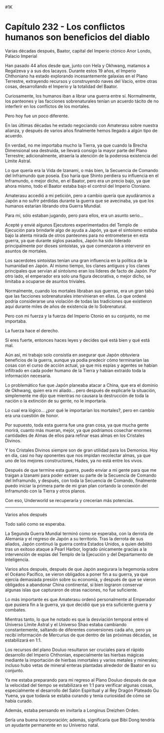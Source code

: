 
#1K 

# Capítulo 232 - Los conflictos humanos son beneficios del diablo


Varias décadas después, Baator, capital del Imperio ctónico Anor Londo, Palacio Imperial

Han pasado 44 años desde que, junto con Hela y Okhwang, matamos a Regalzeva y a sus dos lacayos. Durante estos 19 años, el Imperio Chthoniano ha estado explorando incesantemente galaxias en el Plano Terrestre, extrayendo recursos y construyendo naves del Vacío, entre otras cosas, desarrollando el Imperio y la totalidad del Baator.

Curiosamente, los humanos iban a librar una guerra entre sí. Normalmente, los panteones y las facciones sobrenaturales tenían un acuerdo tácito de no interferir en los conflictos de los mortales.

Pero hoy fue un poco diferente.

En las últimas décadas he estado negociando con Amaterasu sobre nuestra alianza, y después de varios años finalmente hemos llegado a algún tipo de acuerdo.

En verdad, no me importaba mucho la Tierra, ya que cuando la Brecha Dimensional sea destruida, se llevará consigo la mayor parte del Plano Terrestre; adicionalmente, atraería la atención de la poderosa existencia del Límite Astral.

Lo que quería era la Vida de Izanami, o más bien, la Secuencia de Comando del Inframundo que poseía. Eso haría que Shinto perdiera su influencia en el Inframundo, o mejor dicho, en el Baator, pero era un precio bajo, ya que ahora mismo, todo el Baator estaba bajo el control del Imperio Ctoniano.

Amaterasu accedió a mi petición, pero a cambio quería que ayudáramos a Japón a no sufrir pérdidas durante la guerra que se avecinaba, ya que los humanos estarían librando otra Guerra Mundial.

Para mí, sólo estaban jugando, pero para ellos, era un asunto serio...

Acepté y envié algunos Ejecutores experimentados del Templo de Ejecución para brindarle algo de ayuda a Japón, ya que el sintoísmo estaba bajo la atenta mirada de otros panteones para no entrometerse en esta guerra, ya que durante siglos pasados, Japón ha sido liderado principalmente por dioses sintoístas, ya que comenzaron a intervenir en asuntos de mortales.

Los sacerdotes sintoístas tenían una gran influencia en la política de la humanidad en Japón. Al mismo tiempo, los clanes antiguos y los clanes principales que servían al sintoísmo eran los líderes de facto de Japón. Por otro lado, el emperador era solo una figura decorativa, o mejor dicho, se limitaba a ocuparse de asuntos triviales.

Normalmente, cuando los mortales libraban sus guerras, era un gran tabú que las facciones sobrenaturales intervinieran en ellas. Lo que ordené podría considerarse una violación de todas las tradiciones que existieron aquí durante miles de años de existencia de lo Sobrenatural.

Pero con mi fuerza y ​​la fuerza del Imperio Ctonio en su conjunto, no me importaba.

La fuerza hace el derecho.

Si eres fuerte, entonces haces leyes y decides qué está bien y qué está mal.

Aún así, mi trabajo solo consistía en asegurar que Japón obtuviera beneficios de la guerra, aunque ya podía predecir cómo terminarían las cosas con el curso de acción actual, ya que mis espías y agentes se habían infiltrado en cada poder humano de la Tierra y habían extraído toda la información necesaria.

Lo problemático fue que Japón planeaba atacar a China, que era el dominio de Okhwang, quien era mi aliado... pero después de explicarle la situación, simplemente me dijo que mientras no causara la destrucción de toda la nación o la extinción de su gente, no le importaría.

Lo cual era lógico... ¿por qué le importarían los mortales?, pero en cambio era una cuestión de honor.

Por supuesto, toda esta guerra fue una gran cosa, ya que mucha gente morirá, cuanto más mueran, mejor, ya que podríamos cosechar enormes cantidades de Almas de ellos para refinar esas almas en los Cristales Divinos.

Y los Cristales Divinos siempre son de gran utilidad para los Demonios. Hoy en día, casi no hay oponentes que nos impidan recolectar almas, ya que uno de los mejores constructores, Hades, ya no está entre los vivos.

Después de que termine esta guerra, puedo enviar a mi gente para que me traigan a Izanami para poder extraer su parte de la Secuencia de Comando del Inframundo, y después, con toda la Secuencia de Comando, finalmente puedo iniciar la primera parte de mi gran plan cortando la conexión del Inframundo con la Tierra y otros planos.

Con eso, Underworld se recuperaría y crecerían más potencias.

***

Varios años después

Todo salió como se esperaba.

La Segunda Guerra Mundial terminó como se esperaba, con la derrota de Alemania y el regreso de Japón a su territorio. Tras la derrota de sus aliados, Japón continuó la guerra contra Estados Unidos, a quien debilitó tras un exitoso ataque a Pearl Harbor, logrado únicamente gracias a la intervención de espías del Templo de la Ejecución y del Departamento de Inteligencia.

Varios años después, después de que Japón asegurara la hegemonía sobre el Océano Pacífico, se vieron obligados a poner fin a su guerra, ya que ejercía demasiada presión sobre su economía, y después de que se vieron obligados a abandonar China continental, si bien lograron conservar algunas islas que capturaron de otras naciones, no fue suficiente.

Lo más importante es que Amaterasu ordenó personalmente al Emperador que pusiera fin a la guerra, ya que decidió que ya era suficiente guerra y combates.

Mientras tanto, lo que he notado es que la desviación temporal entre el Universo Límite Astral y el Universo Shao estaba cambiando constantemente, saltando de diferentes conversiones cada año, pero ya recibí información de Mercurius de que dentro de las próximas décadas, se estabilizará en 1:1.

Los recursos del plano Douluo resultaron ser cruciales para el rápido desarrollo del Imperio Chthonian, especialmente las hierbas mágicas mediante la importación de hierbas inmortales y varios metales y minerales; incluso hubo vetas de mineral enteras plantadas alrededor de Baator en su conjunto.

Ya me estaba preparando para mi regreso al Plano Douluo después de que la velocidad del tiempo se estabilizara en 1:1 para verificar algunas cosas, especialmente el desarrollo del Salón Espiritual y al Rey Dragón Plateado Gu Yuena, ya que todavía se estaba curando y tenía curiosidad de cómo se había curado.

Además, estaba pensando en invitarla a Longinus Dreizhen Orden.

Sería una buena incorporación; además, significaría que Bibi Dong tendría un ayudante permanente en su Universo natal.